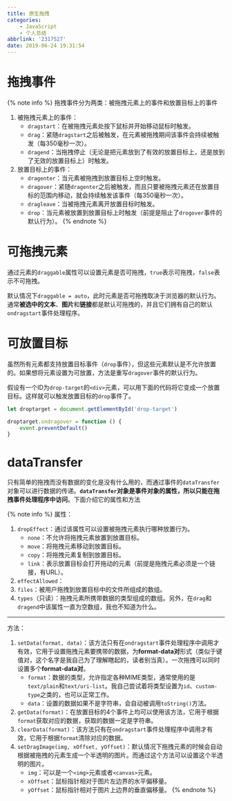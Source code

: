 ```yaml
---
title: 原生拖拽
categories:
    - JavaScript
    - 个人总结
abbrlink: '2317527'
date: 2019-06-24 19:31:54
---
```


# 拖拽事件

{% note info %}
拖拽事件分为两类：被拖拽元素上的事件和放置目标上的事件
1. 被拖拽元素上的事件：
    - `dragstart`：在被拖拽元素处按下鼠标并开始移动鼠标时触发。
    - `drag`：紧随`dragstart`之后被触发，在元素被拖拽期间该事件会持续被触发（每350毫秒一次）。
    - `dragend`：当拖拽停止（无论是把元素放到了有效的放置目标上，还是放到了无效的放置目标上）时触发。
2. 放置目标上的事件：
    - `dragenter`：当元素被拖拽到放置目标上空时触发。
    - `dragover`：紧随`dragenter`之后被触发，而且只要被拖拽元素还在放置目标的范围内移动，就会持续触发该事件（每350毫秒一次）。
    - `dragleave`：当被拖拽元素离开放置目标时触发。
    - `drop`：当元素被放置到放置目标上时触发（前提是阻止了`drogover`事件的默认行为）。
{% endnote %}

# 可拖拽元素

通过元素的`draggable`属性可以设置元素是否可拖拽，`true`表示可拖拽，`false`表示不可拖拽。

默认情况下`draggable = auto`，此时元素是否可拖拽取决于浏览器的默认行为。通常**被选中的文本**、**图片**和**链接**都是默认可拖拽的，并且它们拥有自己的默认`ondragstart`事件处理程序。

# 可放置目标

虽然所有元素都支持放置目标事件（`drop`事件），但这些元素默认是不允许放置的。如果想将元素设置为可放置，方法是重写`dragover`事件的默认行为。

假设有一个ID为`drop-target`的`<div>`元素，可以用下面的代码将它变成一个放置目标。这样就可以触发放置目标的`drop`事件了。

```js
let droptarget = document.getElementById('drop-target')

droptarget.ondragover = function () {
    event.preventDefault()
}
```

# dataTransfer

只有简单的拖拽而没有数据的变化是没有什么用的，而通过事件的`dataTransfer`对象可以进行数据的传递。**`dataTransfer`对象是事件对象的属性，所以只能在拖拽事件处理程序中访问**。下面介绍它的属性和方法

{% note info %}
属性：
1. `dropEffect`：通过该属性可以设置被拖拽元素执行哪种放置行为。
    - `none`：不允许将拖拽元素放置到放置目标。
    - `move`：将拖拽元素移动到放置目标。
    - `copy`：将拖拽元素复制到放置目标。
    - `link`：表示放置目标会打开拖动的元素（前提是拖拽元素必须是一个链接，有URL）。
2. `effectAllowed`：
3. `files`：被用户拖拽到放置目标中的文件所组成的数组。
4. `types`（只读）：拖拽元素所携带数据的类型组成的数组。另外，在`drag`和`dragend`中该属性一直为空数组，我也不知道为什么。

---
方法：
1. `setData(format, data)`：该方法只有在`ondragstart`事件处理程序中调用才有效，它用于设置拖拽元素要携带的数据，为**format-data对**形式（类似于键值对，这个名字是我自己为了理解瞎起的，读者别当真）。一次拖拽可以同时设置多个**format-data对**。
    - `format`：数据的类型，允许指定各种MIME类型，通常使用的是`text/plain`和`text/uri-list`。我自己尝试着将类型设置为`id`、`custom-type`之类的，也可以正常工作。
    - `data`：设置的数据如果不是字符串，会自动被调用`toString()`方法。
2. `getData(format)`：在放置目标的4个事件上均可以使用该方法，它用于根据`format`获取对应的数据，获取的数据一定是字符串。
3. `clearData(format)`：该方法只有在`ondragstart`事件处理程序中调用才有效，它用于根据`format`清除对应的数据。
4. `setDragImage(img, xOffset, yOffset)`：默认情况下拖拽元素的时候会自动根据被拖拽的元素生成一个半透明的图片。而通过这个方法可以设置这个半透明的图片。
    - `img`：可以是一个`<img>`元素或者`<canvas>`元素。
    - `xOffset`：鼠标指针相对于图片左边界的水平偏移量。
    - `yOffset`：鼠标指针相对于图片上边界的垂直偏移量。
{% endnote %}




